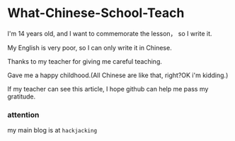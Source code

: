 # What-Chinese-School-Teach
I'm 14 years old, and I want to commemorate the lesson， so I write it.

My English is very poor, so I can only write it in Chinese.

Thanks to my teacher for giving me careful teaching.

Gave me a happy childhood.(All Chinese are like that, right?OK i'm kidding.)

If my teacher can see this article, I hope github can help me pass my gratitude.

### attention
my main blog is at `hackjacking`

